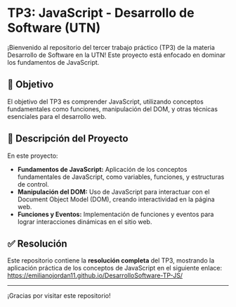 # TP3: JavaScript - Desarrollo de Software (UTN)

¡Bienvenido al repositorio del tercer trabajo práctico (TP3) de la materia Desarrollo de Software en la UTN! Este proyecto está enfocado en dominar los fundamentos de JavaScript.

## 📌 Objetivo

El objetivo del TP3 es comprender JavaScript, utilizando conceptos fundamentales como funciones, manipulación del DOM, y otras técnicas esenciales para el desarrollo web.

## 📂 Descripción del Proyecto

En este proyecto:

- **Fundamentos de JavaScript:** Aplicación de los conceptos fundamentales de JavaScript, como variables, funciones, y estructuras de control.
- **Manipulación del DOM:** Uso de JavaScript para interactuar con el Document Object Model (DOM), creando interactividad en la página web.
- **Funciones y Eventos:** Implementación de funciones y eventos para lograr interacciones dinámicas en el sitio web.

## ✅ Resolución

Este repositorio contiene la **resolución completa** del TP3, mostrando la aplicación práctica de los conceptos de JavaScript en el siguiente enlace: https://emilianojordan11.github.io/DesarrolloSoftware-TP-JS/

---

¡Gracias por visitar este repositorio!
